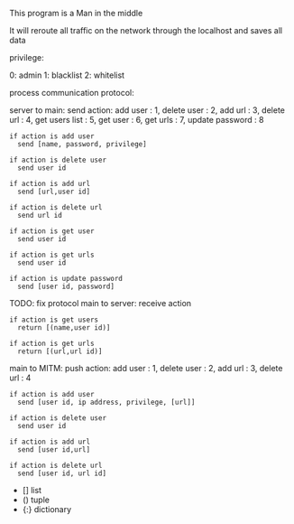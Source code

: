 
This program is a Man in the middle

It will reroute all traffic on the network through the localhost and saves all data



privilege:

  0: admin
  1: blacklist
  2: whitelist



process communication protocol:

  server to main:
    send action:
      add user : 1, delete user : 2, add url : 3, delete url : 4, get users list : 5, get user : 6, get urls : 7, update password : 8

    if action is add user
      send [name, password, privilege]

    if action is delete user
      send user id

    if action is add url
      send [url,user id]

    if action is delete url
      send url id

    if action is get user
      send user id

    if action is get urls
      send user id

    if action is update password
      send [user id, password]


TODO: fix protocol
  main to server:
    receive action




    if action is get users
      return [(name,user id)]

    if action is get urls
      return [(url,url id)]



  main to MITM:
    push action:
      add user : 1, delete user : 2, add url : 3, delete url : 4

    if action is add user
      send [user id, ip address, privilege, [url]]

    if action is delete user
      send user id

    if action is add url
      send [user id,url]

    if action is delete url
      send [user id, url id]




* [] list
* () tuple
* {:} dictionary
